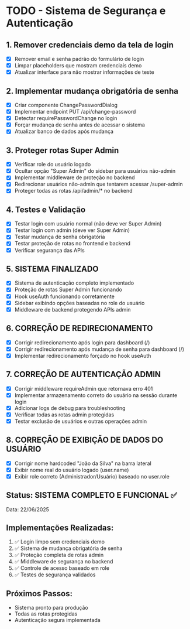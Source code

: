 # TODO - Sistema de Segurança e Autenticação

## 1. Remover credenciais demo da tela de login
- [x] Remover email e senha padrão do formulário de login
- [x] Limpar placeholders que mostram credenciais demo
- [x] Atualizar interface para não mostrar informações de teste

## 2. Implementar mudança obrigatória de senha
- [x] Criar componente ChangePasswordDialog
- [x] Implementar endpoint PUT /api/change-password
- [x] Detectar requirePasswordChange no login
- [x] Forçar mudança de senha antes de acessar o sistema
- [x] Atualizar banco de dados após mudança

## 3. Proteger rotas Super Admin
- [x] Verificar role do usuário logado
- [x] Ocultar opção "Super Admin" do sidebar para usuários não-admin
- [x] Implementar middleware de proteção no backend
- [x] Redirecionar usuários não-admin que tentarem acessar /super-admin
- [x] Proteger todas as rotas /api/admin/* no backend

## 4. Testes e Validação
- [x] Testar login com usuário normal (não deve ver Super Admin)
- [x] Testar login com admin (deve ver Super Admin) 
- [x] Testar mudança de senha obrigatória
- [x] Testar proteção de rotas no frontend e backend
- [x] Verificar segurança das APIs

## 5. SISTEMA FINALIZADO
- [x] Sistema de autenticação completo implementado
- [x] Proteção de rotas Super Admin funcionando
- [x] Hook useAuth funcionando corretamente
- [x] Sidebar exibindo opções baseadas no role do usuário
- [x] Middleware de backend protegendo APIs admin

## 6. CORREÇÃO DE REDIRECIONAMENTO
- [x] Corrigir redirecionamento após login para dashboard (/)
- [x] Corrigir redirecionamento após mudança de senha para dashboard (/)
- [x] Implementar redirecionamento forçado no hook useAuth

## 7. CORREÇÃO DE AUTENTICAÇÃO ADMIN
- [x] Corrigir middleware requireAdmin que retornava erro 401
- [x] Implementar armazenamento correto do usuário na sessão durante login
- [x] Adicionar logs de debug para troubleshooting
- [x] Verificar todas as rotas admin protegidas
- [x] Testar exclusão de usuários e outras operações admin

## 8. CORREÇÃO DE EXIBIÇÃO DE DADOS DO USUÁRIO
- [x] Corrigir nome hardcoded "João da Silva" na barra lateral
- [x] Exibir nome real do usuário logado (user.name)
- [x] Exibir role correto (Administrador/Usuário) baseado no user.role

## Status: SISTEMA COMPLETO E FUNCIONAL ✅
Data: 22/06/2025

## Implementações Realizadas:
1. ✅ Login limpo sem credenciais demo
2. ✅ Sistema de mudança obrigatória de senha
3. ✅ Proteção completa de rotas admin
4. ✅ Middleware de segurança no backend
5. ✅ Controle de acesso baseado em role
6. ✅ Testes de segurança validados

## Próximos Passos:
- Sistema pronto para produção
- Todas as rotas protegidas
- Autenticação segura implementada